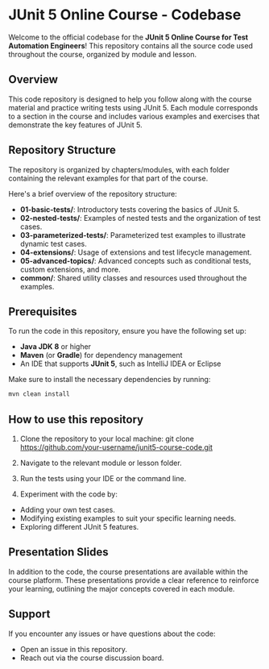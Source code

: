 # JUnit 5 Online Course - Codebase

Welcome to the official codebase for the **JUnit 5 Online Course for Test Automation Engineers**! This repository contains all the source code used throughout the course, organized by module and lesson.

## Overview

This code repository is designed to help you follow along with the course material and practice writing tests using JUnit 5. Each module corresponds to a section in the course and includes various examples and exercises that demonstrate the key features of JUnit 5.

## Repository Structure

The repository is organized by chapters/modules, with each folder containing the relevant examples for that part of the course.

Here's a brief overview of the repository structure:


- **01-basic-tests/**: Introductory tests covering the basics of JUnit 5.
- **02-nested-tests/**: Examples of nested tests and the organization of test cases.
- **03-parameterized-tests/**: Parameterized test examples to illustrate dynamic test cases.
- **04-extensions/**: Usage of extensions and test lifecycle management.
- **05-advanced-topics/**: Advanced concepts such as conditional tests, custom extensions, and more.
- **common/**: Shared utility classes and resources used throughout the examples.

## Prerequisites

To run the code in this repository, ensure you have the following set up:

- **Java JDK 8** or higher
- **Maven** (or **Gradle**) for dependency management
- An IDE that supports **JUnit 5**, such as IntelliJ IDEA or Eclipse

Make sure to install the necessary dependencies by running:

```bash
mvn clean install
```

## How to use this repository

1. Clone the repository to your local machine:
git clone https://github.com/your-username/junit5-course-code.git

2. Navigate to the relevant module or lesson folder.

3. Run the tests using your IDE or the command line.

4. Experiment with the code by:
- Adding your own test cases.
- Modifying existing examples to suit your specific learning needs.
- Exploring different JUnit 5 features.

## Presentation Slides
In addition to the code, the course presentations are available within the course platform. These presentations provide a clear reference to reinforce your learning, outlining the major concepts covered in each module.

## Support
If you encounter any issues or have questions about the code:

- Open an issue in this repository.
- Reach out via the course discussion board.
